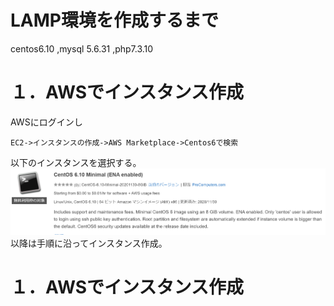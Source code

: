 # LAMP環境を作成するまで
centos6.10 ,mysql 5.6.31 ,php7.3.10  

# １．AWSでインスタンス作成
AWSにログインし
```
EC2->インスタンスの作成->AWS Marketplace->Centos6で検索
```
以下のインスタンスを選択する。
![Test Image 1](img/centos.PNG)
以降は手順に沿ってインスタンス作成。


# １．AWSでインスタンス作成
